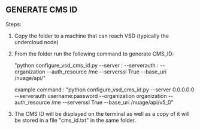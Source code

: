 GENERATE CMS ID
----------------

Steps:

1. Copy the folder to a machine that can reach VSD (typically the undercloud node)

2. From the folder run the following command to generate CMS\_ID:

   "python configure\_vsd\_cms\_id.py --server <vsd-ip-address>:<vsd-port> --serverauth <vsd-username>:<vsd-password> --organization <vsd-organization> --auth\_resource /me --serverssl True --base\_uri /nuage/api/<vsp-version>"

   example command : 
     "python configure_vsd_cms_id.py --server 0.0.0.0:0 --serverauth username:password --organization organization --auth_resource /me --serverssl True --base_uri /nuage/api/v5_0"

3. The CMS ID will be displayed on the terminal as well as a copy of it will be stored in a file "cms\_id.txt" in the same folder.
